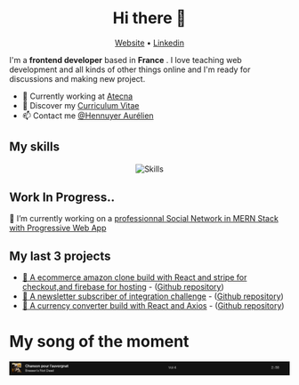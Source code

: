 <h1 align="center">Hi there 👋</h1>

<p align="center">
  <a href="https://aurelien-hennuyer.netlify.app/">Website</a> •
  <a href="https://www.linkedin.com/in/aurelienhennuyer">Linkedin</a>
</p>

I'm a __frontend developer__ based in __France__ . I love teaching web development and all kinds of other things online and I'm ready for discussions and making new project.

* 💼 Currently working at [Atecna](https://www.atecna.fr) <br/>
* 🔖 Discover my [Curriculum Vitae](https://aurelien-hennuyer.netlify.app/static/media/CV.2a436f4d.pdf)<br/>
* 📫 Contact me [@Hennuyer Aurélien](mailto:hennaurelienpro@gmail.com)

## My skills

<p align="center">
  <img align="center" alt="Skills" src="" />
</p>

## Work In Progress..

🔭 I’m currently working on a [professionnal Social Network in MERN Stack with Progressive Web App](https://atecbook.herokuapp.com/)

## My last 3 projects

<!-- PROJECT-LIST:START -->
* [👑 A ecommerce amazon clone build with React and stripe for checkout,and firebase for hosting](https://clone-9ff86.web.app/) - ([Github repository](https://github.com/Illuminaxx/amazon-clone))
* [👑 A newsletter subscriber of integration challenge](https://github.com/Illuminaxx/newsletter-subscriber) - ([Github repository](https://github.com/Illuminaxx/newsletter-subscriber))
* [👑 A currency converter build with React and Axios](https://converter-currency-react.netlify.app/) - ([Github repository](https://github.com/Illuminaxx/currency-converter))
<!-- PROJECT-LIST:END -->

# My song of the moment

[![Spotify](https://github.com/Illuminaxx/Illuminaxx/blob/main/img/spotify.png)]("https://open.spotify.com/embed/track/2NtAUKRAuIKU2toS6x2sxY)

<!--
**Illuminaxx/Illuminaxx** is a ✨ _special_ ✨ repository because its `README.md` (this file) appears on your GitHub profile.

Here are some ideas to get you started:

- 🔭 I’m currently working on ...
- 🌱 I’m currently learning ...
- 👯 I’m looking to collaborate on ...
- 🤔 I’m looking for help with ...
- 💬 Ask me about ...
- 📫 How to reach me: ...
- 😄 Pronouns: ...
- ⚡ Fun fact: ...
-->
